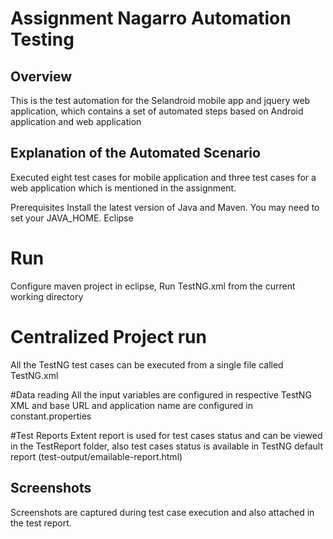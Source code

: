# Assignment Nagarro Automation Testing

## Overview
This is the test automation for the Selandroid mobile app and jquery web application, which contains a set of automated steps based on Android application and web application

## Explanation of the Automated Scenario
Executed eight test cases for mobile application and three test cases for a web application which is mentioned in the assignment.

Prerequisites
Install the latest version of Java and Maven.
You may need to set your JAVA_HOME.
Eclipse

# Run
Configure maven project in eclipse, Run TestNG.xml from the current working directory

# Centralized Project run
All the TestNG test cases can be executed from a single file called TestNG.xml

#Data reading
All the input variables are configured in respective TestNG XML and base URL and application name are configured in constant.properties

#Test Reports 
Extent report is used for test cases status and can be viewed in the TestReport folder, also test cases status is available in TestNG default report (test-output/emailable-report.html)

## Screenshots
Screenshots are captured during test case execution and also attached in the test report.